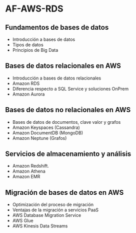 # AF-AWS-RDS

## Fundamentos de bases de datos

- Introducción a bases de datos
- Tipos de datos
- Principios de Big Data

## Bases de datos relacionales en AWS

- Introducción a bases de datos relacionales
- Amazon RDS
- Diferencia respecto a SQL Service y soluciones OnPrem
- Amazon Aurora

## Bases de datos no relacionales en AWS

- Bases de datos de documentos, clave valor y grafos
- Amazon Keyspaces (Cassandra)
- Amazon DocumentDB (MongoDB)
- Amazon Neptune (Grafos)

## Servicios de almacenamiento y análisis

- Amazon Redshift. 
- Amazon Athena
- Amazon EMR

## Migración de bases de datos en AWS

- Optimización del proceso de migración
- Ventajas de la migración a servicios PaaS
- AWS Database Migration Service
- AWS Glue
- AWS Kinesis Data Streams
